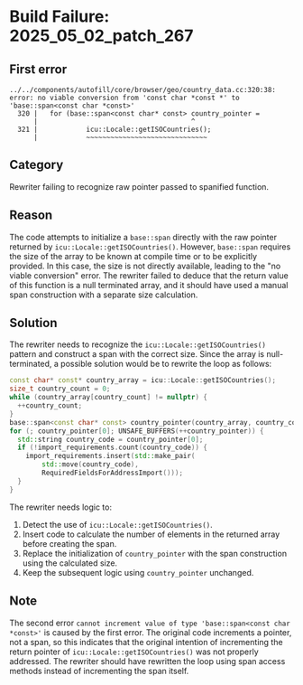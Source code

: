 # Build Failure: 2025_05_02_patch_267

## First error

```
../../components/autofill/core/browser/geo/country_data.cc:320:38: error: no viable conversion from 'const char *const *' to 'base::span<const char *const>'
  320 |   for (base::span<const char* const> country_pointer =
      |                                      ^
  321 |            icu::Locale::getISOCountries();
      |            ~~~~~~~~~~~~~~~~~~~~~~~~~~~~~~
```

## Category
Rewriter failing to recognize raw pointer passed to spanified function.

## Reason
The code attempts to initialize a `base::span` directly with the raw pointer returned by `icu::Locale::getISOCountries()`. However, `base::span` requires the size of the array to be known at compile time or to be explicitly provided. In this case, the size is not directly available, leading to the "no viable conversion" error. The rewriter failed to deduce that the return value of this function is a null terminated array, and it should have used a manual span construction with a separate size calculation.

## Solution
The rewriter needs to recognize the `icu::Locale::getISOCountries()` pattern and construct a span with the correct size. Since the array is null-terminated, a possible solution would be to rewrite the loop as follows:

```c++
const char* const* country_array = icu::Locale::getISOCountries();
size_t country_count = 0;
while (country_array[country_count] != nullptr) {
  ++country_count;
}
base::span<const char* const> country_pointer(country_array, country_count);
for (; country_pointer[0]; UNSAFE_BUFFERS(++country_pointer)) {
  std::string country_code = country_pointer[0];
  if (!import_requirements.count(country_code)) {
    import_requirements.insert(std::make_pair(
        std::move(country_code),
        RequiredFieldsForAddressImport()));
  }
}
```

The rewriter needs logic to:
1.  Detect the use of `icu::Locale::getISOCountries()`.
2.  Insert code to calculate the number of elements in the returned array before creating the span.
3.  Replace the initialization of `country_pointer` with the span construction using the calculated size.
4.  Keep the subsequent logic using `country_pointer` unchanged.

## Note
The second error `cannot increment value of type 'base::span<const char *const>'` is caused by the first error. The original code increments a pointer, not a span, so this indicates that the original intention of incrementing the return pointer of `icu::Locale::getISOCountries()` was not properly addressed. The rewriter should have rewritten the loop using span access methods instead of incrementing the span itself.